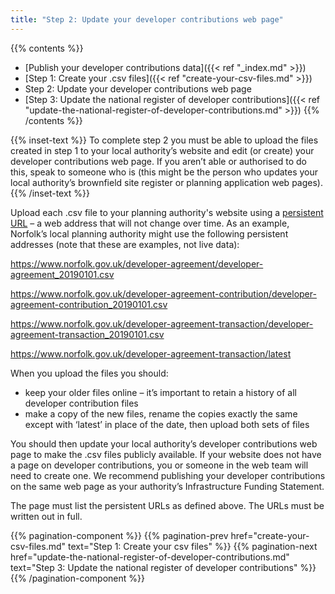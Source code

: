 ```yaml
---
title: "Step 2: Update your developer contributions web page"
---
```


{{% contents %}}
- [Publish your developer contributions data]({{< ref "_index.md" >}})
- [Step 1: Create your .csv files]({{< ref "create-your-csv-files.md" >}})
- Step 2: Update your developer contributions web page
- [Step 3: Update the national register of developer contributions]({{< ref "update-the-national-register-of-developer-contributions.md" >}})
{{% /contents %}}

{{% inset-text %}}
To complete step 2 you must be able to upload the files created in step 1 to your local authority’s website and edit (or create) your developer contributions web page. If you aren’t able or authorised to do this, speak to someone who is (this might be the person who updates your local authority’s brownfield site register or planning application web pages).
{{% /inset-text %}}

Upload each .csv file to your planning authority's website using a [persistent URL](https://en.wikipedia.org/wiki/Persistent_uniform_resource_locator) – a web address that will not change over time. As an example, Norfolk’s local planning authority might use the following persistent addresses (note that these are examples, not live data): 

https://www.norfolk.gov.uk/developer-agreement/developer-agreement_20190101.csv

https://www.norfolk.gov.uk/developer-agreement-contribution/developer-agreement-contribution_20190101.csv

https://www.norfolk.gov.uk/developer-agreement-transaction/developer-agreement-transaction_20190101.csv

https://www.norfolk.gov.uk/developer-agreement-transaction/latest

When you upload the files you should: 

* keep your older files online – it’s important to retain a history of all developer contribution files
* make a copy of the new files, rename the copies exactly the same except with ‘latest’ in place of the date, then upload both sets of files

You should then update your local authority’s developer contributions web page to make the .csv files publicly available. If your website does not have a page on developer contributions, you or someone in the web team will need to create one. We recommend publishing your developer contributions on the same web page as your authority’s Infrastructure Funding Statement.

The page must list the persistent URLs as defined above. The URLs must be written out in full.

{{% pagination-component %}}
{{% pagination-prev href="create-your-csv-files.md" text="Step 1: Create your csv files" %}}
{{% pagination-next href="update-the-national-register-of-developer-contributions.md" text="Step 3: Update the national register of developer contributions" %}}
{{% /pagination-component %}}
